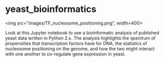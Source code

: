 # yeast_bioinformatics

<img src="images/TF_nucleosome_positioning.png", width=400>

Look at this Jupyter notebook to see a bioinformatic analysis of published yeast data written in Python 2.x. The analysis highlights the spectrum of propensities that transcription factors have for DNA, the statistics of nucleosome positioning on the genome, and how the two might interact with one another to co-regulate gene expression in yeast. 
